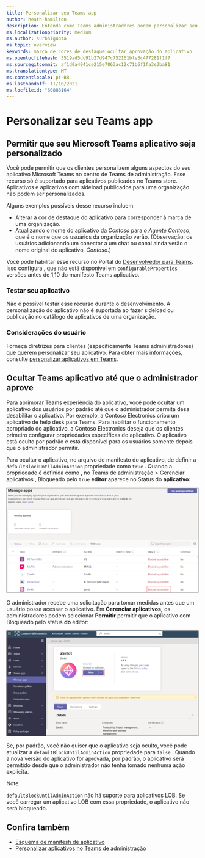 ```yaml
---
title: Personalizar seu Teams app
author: heath-hamilton
description: Entenda como Teams administradores podem personalizar seu aplicativo para sua organização.
ms.localizationpriority: medium
ms.author: surbhigupta
ms.topic: overview
keywords: marca de cores de destaque ocultar aprovação do aplicativo
ms.openlocfilehash: 3519ad5dc91b27d947c752161bfe3c477281f1f7
ms.sourcegitcommit: af1d0a4041ce215e7863ac12c71b6f1fa3e3ba81
ms.translationtype: MT
ms.contentlocale: pt-BR
ms.lasthandoff: 11/10/2021
ms.locfileid: "60888164"
---
```

# <a name="customize-your-teams-app"></a>Personalizar seu Teams app

## <a name="enable-your-microsoft-teams-app-to-be-customized"></a>Permitir que seu Microsoft Teams aplicativo seja personalizado

Você pode permitir que os clientes personalizem alguns aspectos do seu aplicativo Microsoft Teams no centro de Teams de administração. Esse recurso só é suportado para aplicativos publicados no Teams store. Aplicativos e aplicativos com sideload publicados para uma organização não podem ser personalizados.

Alguns exemplos possíveis desse recurso incluem:

* Alterar a cor de destaque do aplicativo para corresponder à marca de uma organização.
* Atualizando o nome do aplicativo da *Contoso* para *o Agente Contoso*, que é o nome que os usuários da organização verão. (Observação: os usuários adicionando um conector a um chat ou canal ainda verão o nome original do aplicativo, *Contoso*.)

Você pode habilitar esse recurso no Portal do [Desenvolvedor para Teams](https://dev.teams.microsoft.com/home). Isso configura , que não está disponível em `configurableProperties` versões antes de 1,10 do manifesto Teams aplicativo.

### <a name="test-your-app"></a>Testar seu aplicativo

Não é possível testar esse recurso durante o desenvolvimento. A personalização do aplicativo não é suportada ao fazer sideload ou publicação no catálogo de aplicativos de uma organização.

### <a name="user-considerations"></a>Considerações do usuário

Forneça diretrizes para clientes (especificamente Teams administradores) que querem personalizar seu aplicativo. Para obter mais informações, consulte [personalizar aplicativos em Teams](/MicrosoftTeams/customize-apps).

## <a name="hide-teams-app-until-admin-approves"></a>Ocultar Teams aplicativo até que o administrador aprove

Para aprimorar Teams experiência do aplicativo, você pode ocultar um aplicativo dos usuários por padrão até que o administrador permita desa desabilitar o aplicativo. Por exemplo, a Contoso Electronics criou um aplicativo de help desk para Teams. Para habilitar o funcionamento apropriado do aplicativo, a Contoso Electronics deseja que os clientes primeiro configurar propriedades específicas do aplicativo. O aplicativo está oculto por padrão e está disponível para os usuários somente depois que o administrador permitir.

Para ocultar o aplicativo, no arquivo de manifesto do aplicativo, de definir a `defaultBlockUntilAdminAction` propriedade como `true` . Quando a propriedade é definida como , no Teams de administração > Gerenciar aplicativos , Bloqueado pelo `true` **editor** aparece no Status do **aplicativo:** 

![Gerenciar aplicativos bloqueados pelo editor](../../assets/images/apps-in-meetings/manageappsblockedapps.png)

O administrador recebe uma solicitação para tomar medidas antes que um usuário possa acessar o aplicativo. Em **Gerenciar aplicativos,** os administradores podem selecionar **Permitir** permitir que o aplicativo com Bloqueado pelo status **do** editor:

![Gerenciar aplicativos](../../assets/images/apps-in-meetings/manageapp.png)

Se, por padrão, você não quiser que o aplicativo seja oculto, você pode atualizar a `defaultBlockUntilAdminAction` propriedade para `false` . Quando a nova versão do aplicativo for aprovada, por padrão, o aplicativo será permitido desde que o administrador não tenha tomado nenhuma ação explícita.

> [!NOTE]
> `defaultBlockUntilAdminAction` não há suporte para aplicativos LOB. Se você carregar um aplicativo LOB com essa propriedade, o aplicativo não será bloqueado.

## <a name="see-also"></a>Confira também

* [Esquema de manifesh de aplicativo](/MicrosoftTeams/manifest-schema)
* [Personalizar aplicativos no Teams de administração](/MicrosoftTeams/customize-apps)

